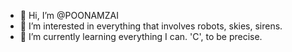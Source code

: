 - 👋 Hi, I’m @POONAMZAI
- 👀 I’m interested in everything that involves robots, skies, sirens.
- 🌱 I’m currently learning everything I can. 'C', to be precise.

<!---
POONAMZAI/POONAMZAI is a ✨ special ✨ repository because its `README.md` (this file) appears on your GitHub profile.
You can click the Preview link to take a look at your changes.
--->
